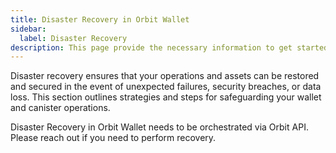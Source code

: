```yaml
---
title: Disaster Recovery in Orbit Wallet
sidebar:
  label: Disaster Recovery
description: This page provide the necessary information to get started with Orbit.
---
```


Disaster recovery ensures that your operations and assets can be restored and secured in the event of unexpected failures, security breaches, or data loss. This section outlines strategies and steps for safeguarding your wallet and canister operations.

Disaster Recovery in Orbit Wallet needs to be orchestrated via Orbit API. Please reach out if you need to perform recovery.
